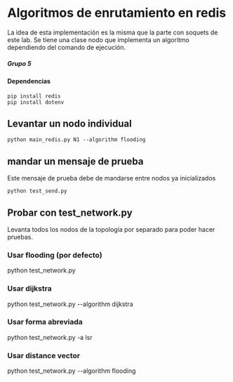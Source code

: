 # Algoritmos de enrutamiento en redis

La idea de esta implementación es la misma que la parte con soquets de este lab. Se tiene una clase nodo que implementa un algoritmo dependiendo del comando de ejecución.

##### Grupo 5

#### Dependencias
```
pip install redis
pip install dotenv
```
## Levantar un nodo individual
```
python main_redis.py N1 --algorithm flooding
```

## mandar un mensaje de prueba
Este mensaje de prueba debe de mandarse entre nodos ya inicializados

```
python test_send.py
```

## Probar con test_network.py
Levanta todos los nodos de la topología por separado para poder hacer pruebas.

### Usar flooding (por defecto)
python test_network.py

### Usar dijkstra
python test_network.py --algorithm dijkstra

### Usar forma abreviada
python test_network.py -a lsr

### Usar distance vector
python test_network.py --algorithm flooding

